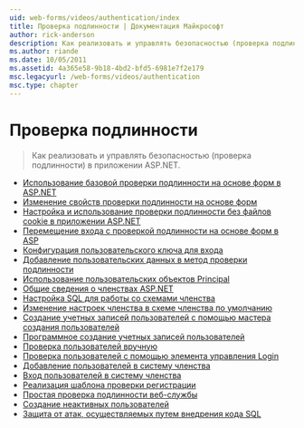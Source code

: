 ```yaml
---
uid: web-forms/videos/authentication/index
title: Проверка подлинности | Документация Майкрософт
author: rick-anderson
description: Как реализовать и управлять безопасностью (проверка подлинности) в приложении ASP.NET.
ms.author: riande
ms.date: 10/05/2011
ms.assetid: 4a365e58-9b18-4bd2-bfd5-6981e7f2e179
msc.legacyurl: /web-forms/videos/authentication
msc.type: chapter
---
```

<a name="authentication"></a>Проверка подлинности
====================
> Как реализовать и управлять безопасностью (проверка подлинности) в приложении ASP.NET.


- [Использование базовой проверки подлинности на основе форм в ASP.NET](using-basic-forms-authentication-in-aspnet.md)
- [Изменение свойств проверки подлинности на основе форм](how-to-change-the-forms-authentication-properties.md)
- [Настройка и использование проверки подлинности без файлов cookie в приложении ASP.NET](how-to-setup-and-use-cookie-less-authentication-in-an-aspnet-application.md)
- [Перемещение входа с проверкой подлинности на основе форм в ASP](asp-forms-login-relocation.md)
- [Конфигурация пользовательского ключа для входа](forms-login-custom-key-configuration.md)
- [Добавление пользовательских данных в метод проверки подлинности](add-custom-data-to-the-authentication-method.md)
- [Использование пользовательских объектов Principal](use-custom-principal-objects.md)
- [Общие сведения о членствах ASP.NET](understanding-aspnet-memberships.md)
- [Настройка SQL для работы со схемами членства](configuring-sql-to-work-with-membership-schemas.md)
- [Изменение настроек членства в схеме членства по умолчанию](changing-membership-settings-in-the-default-membership-schema.md)
- [Создание учетных записей пользователей с помощью мастера создания пользователей](creating-user-accounts-with-the-create-user-wizard.md)
- [Программное создание учетных записей пользователей](creating-user-accounts-programmatically.md)
- [Проверка пользователей вручную](validating-users-manually.md)
- [Проверка пользователей с помощью элемента управления Login](validating-users-with-the-login-control.md)
- [Добавление пользователей в систему членства](adding-users-to-your-membership-system.md)
- [Вход пользователей в систему членства](logging-users-into-your-membership-system.md)
- [Реализация шаблона проверки регистрации](implement-the-registration-verification-pattern.md)
- [Простая проверка подлинности веб-службы](simple-web-service-authentication.md)
- [Создание неактивных пользователей](creating-inactive-users.md)
- [Защита от атак, осуществляемых путем внедрения кода SQL](sql-injection-defense.md)
